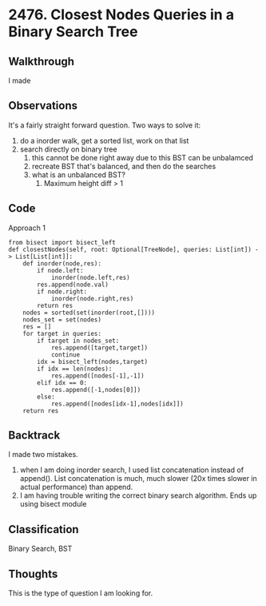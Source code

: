 # 2476. Closest Nodes Queries in a Binary Search Tree
## Walkthrough
I made 
## Observations
It's a fairly straight forward question. Two ways to solve it:
1. do a inorder walk, get a sorted list, work on that list
2. search directly on binary tree
   1. this cannot be done right away due to this BST can be unbalamced
   2. recreate BST that's balanced, and then do the searches
   3. what is an unbalanced BST?
      1. Maximum height diff > 1
## Code
Approach 1
```
from bisect import bisect_left
def closestNodes(self, root: Optional[TreeNode], queries: List[int]) -> List[List[int]]:
    def inorder(node,res):
        if node.left:
            inorder(node.left,res)
        res.append(node.val)
        if node.right:
            inorder(node.right,res)
        return res
    nodes = sorted(set(inorder(root,[])))
    nodes_set = set(nodes)
    res = []
    for target in queries:
        if target in nodes_set:
            res.append([target,target])
            continue
        idx = bisect_left(nodes,target)
        if idx == len(nodes):
            res.append([nodes[-1],-1])
        elif idx == 0:
            res.append([-1,nodes[0]])
        else:
            res.append([nodes[idx-1],nodes[idx]])
    return res
```
## Backtrack
I made two mistakes.
1. when I am doing inorder search, I used list concatenation instead of append(). List concatenation is much, much slower (20x times slower in actual performance) than append.
2. I am having trouble writing the correct binary search algorithm. Ends up using bisect module
## Classification
Binary Search, BST
## Thoughts
This is the type of question I am looking for.